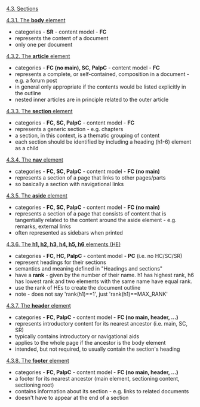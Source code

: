 
[4.3. Sections](https://w3c.github.io/html/sections.html#sections)

[4.3.1. The **body** element](https://w3c.github.io/html/sections.html#the-body-element)

* categories - **SR** - content model - **FC**
* represents the content of a document
* only one per document

[4.3.2. The **article** element](https://w3c.github.io/html/sections.html#the-article-element)

* categories - **FC (no main), SC, PalpC** - content model - **FC**
* represents a complete, or self-contained, composition in a document - e.g. a forum post
* in general only appropriate if the contents would be listed explicitly in the outline
* nested inner articles are in principle related to the outer article

[4.3.3. The **section** element](https://w3c.github.io/html/sections.html#the-section-element)

* categories - **FC, SC, PalpC** - content model - **FC**
* represents a generic section - e.g. chapters
* a section, in this context, is a thematic grouping of content
* each section should be identified by including a heading (h1-6) element as a child

[4.3.4. The **nav** element](https://w3c.github.io/html/sections.html#the-nav-element)

* categories - **FC, SC, PalpC** - content model - **FC (no main)**
* represents a section of a page that links to other pages/parts
* so basically a section with navigational links

[4.3.5. The **aside** element](https://w3c.github.io/html/sections.html#the-aside-element)

* categories - **FC, SC, PalpC** - content model - **FC (no main)**
* represents a section of a page that consists of content that is tangentially
  related to the content around the aside element - e.g. remarks, external links
* often represented as sidebars when printed

[4.3.6. The **h1, h2, h3, h4, h5, h6** elements (HE)](https://w3c.github.io/html/sections.html#the-h1-h2-h3-h4-h5-and-h6-elements)

* categories - **FC, HC, PalpC** - content model - **PC** (i.e. no HC/SC/SR)
* represent headings for their sections
* semantics and meaning defined in "Headings and sections"
* have a **rank** - given by the number of their name.
  h1 has highest rank, h6 has lowest rank and
  two elements with the same name have equal rank.
* use the rank of HEs to create the document outline
* note - does not say 'rank(h1)==1', just 'rank(h1)==MAX_RANK'

[4.3.7. The **header** element](https://w3c.github.io/html/sections.html#the-header-element)

* categories - **FC, PalpC** - content model - **FC (no main, header, ...)**
* represents introductory content for its nearest ancestor (i.e. main, SC, SR)
* typically contains introductory or navigational aids
* applies to the whole page if the ancestor is the body element
* intended, but not required, to usually contain the section's heading

[4.3.8. The **footer** element](https://w3c.github.io/html/sections.html#the-footer-element)

* categories - **FC, PalpC** - content model - **FC (no main, header, ...)**
* a footer for its nearest ancestor (main element, sectioning content, sectioning root)
* contains information about its section - e.g. links to related documents
* doesn't have to appear at the end of a section
